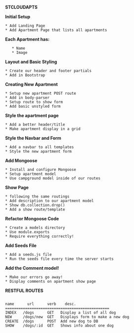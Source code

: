 **STCLOUDAPTS**

**Initial Setup**
```
* Add Landing Page
* Add Apartment Page that lists all apartments
```

**Each Apartment has:**
```
   * Name
   * Image
```

**Layout and Basic Styling**
```
* Create our header and footer partials
* Add in Bootstrap
```

**Creating New Apartment**
```
* Setup new apartment POST route
* Add in body-parser
* Setup route to show form
* Add basic unstyled form
```

**Style the apartment page**
```
* Add a better header/title
* Make apartment display in a grid
```

**Style the Navbar and Form**
```
* Add a navbar to all templates
* Style the new apartment form
```

**Add Mongoose**
```
* Install and configure Mongoose
* Setup apartment model
* Use campground model inside of our routes
```

**Show Page**
```
* following the same routings
* Add description to our apartment model
* Show db.collection.drop()
* Add a show route/template
```

**Refactor Mongoose Code**
```
* Create a models directory
* Use module.exports
* Require everything correctly!
```

**Add Seeds File**
```
* Add a seeds.js file
* Run the seeds file every time the server starts
```

**Add the Comment model!**
```
* Make our errors go away!
* Display comments on apartment show page
```


**RESTFUL ROUTES**
```

name      url      verb    desc.
===============================================
INDEX   /dogs      GET   Display a list of all dog
NEW     /dogs/new  GET   Displays form to make a new dog
CREATE  /dogs      POST  Add new dog to DB
SHOW    /dogs/:id  GET   Shows info about one dog
```
